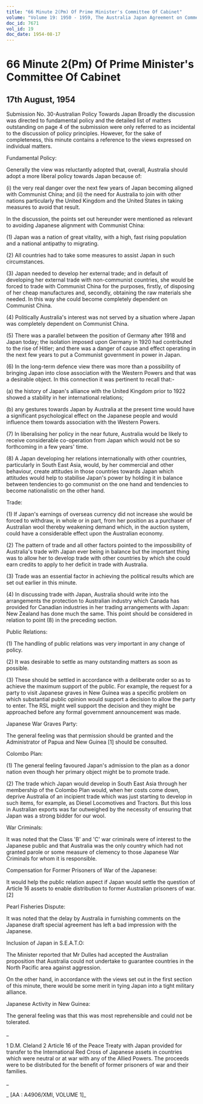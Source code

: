 ```yaml
---
title: "66 Minute 2(Pm) Of Prime Minister's Committee Of Cabinet"
volume: "Volume 19: 1950 - 1959, The Australia Japan Agreement on Commerce"
doc_id: 7671
vol_id: 19
doc_date: 1954-08-17
---
```


# 66 Minute 2(Pm) Of Prime Minister's Committee Of Cabinet

## 17th August, 1954

Submission No. 30-Australian Policy Towards Japan Broadly the discussion was directed to fundamental policy and the detailed list of matters outstanding on page 4 of the submission were only referred to as incidental to the discussion of policy principles. However, for the sake of completeness, this minute contains a reference to the views expressed on individual matters.

Fundamental Policy:

Generally the view was reluctantly adopted that, overall, Australia should adopt a more liberal policy towards Japan because of:

(i) the very real danger over the next few years of Japan becoming aligned with Communist China; and (ii) the need for Australia to join with other nations particularly the United Kingdom and the United States in taking measures to avoid that result.

In the discussion, the points set out hereunder were mentioned as relevant to avoiding Japanese alignment with Communist China:

(1) Japan was a nation of great vitality, with a high, fast rising population and a national antipathy to migrating.

(2) All countries had to take some measures to assist Japan in such circumstances.

(3) Japan needed to develop her external trade; and in default of developing her external trade with non-communist countries, she would be forced to trade with Communist China for the purposes, firstly, of disposing of her cheap manufactures and, secondly, obtaining the raw materials she needed. In this way she could become completely dependent on Communist China.

(4) Politically Australia's interest was not served by a situation where Japan was completely dependent on Communist China.

(5) There was a parallel between the position of Germany after 1918 and Japan today; the isolation imposed upon Germany in 1920 had contributed to the rise of Hitler; and there was a danger of cause and effect operating in the next few years to put a Communist government in power in Japan.

(6) In the long-term defence view there was more than a possibility of bringing Japan into close association with the Western Powers and that was a desirable object. In this connection it was pertinent to recall that:-

(a) the history of Japan's alliance with the United Kingdom prior to 1922 showed a stability in her international relations;

(b) any gestures towards Japan by Australia at the present time would have a significant psychological effect on the Japanese people and would influence them towards association with the Western Powers.

(7) In liberalising her policy in the near future, Australia would be likely to receive considerable co-operation from Japan which would not be so forthcoming in a few years' time.

(8) A Japan developing her relations internationally with other countries, particularly in South East Asia, would, by her commercial and other behaviour, create attitudes in those countries towards Japan which attitudes would help to stabilise Japan's power by holding it in balance between tendencies to go communist on the one hand and tendencies to become nationalistic on the other hand.

Trade:

(1) If Japan's earnings of overseas currency did not increase she would be forced to withdraw, in whole or in part, from her position as a purchaser of Australian wool thereby weakening demand which, in the auction system, could have a considerable effect upon the Australian economy.

(2) The pattern of trade and all other factors pointed to the impossibility of Australia's trade with Japan ever being in balance but the important thing was to allow her to develop trade with other countries by which she could earn credits to apply to her deficit in trade with Australia.

(3) Trade was an essential factor in achieving the political results which are set out earlier in this minute.

(4) In discussing trade with Japan, Australia should write into the arrangements the protection to Australian industry which Canada has provided for Canadian industries in her trading arrangements with Japan: New Zealand has done much the same. This point should be considered in relation to point (8) in the preceding section.

Public Relations:

(1) The handling of public relations was very important in any change of policy.

(2) It was desirable to settle as many outstanding matters as soon as possible.

(3) These should be settled in accordance with a deliberate order so as to achieve the maximum support of the public. For example, the request for a party to visit Japanese graves in New Guinea was a specific problem on which substantial public opinion would support a decision to allow the party to enter. The RSL might well support the decision and they might be approached before any formal government announcement was made.

Japanese War Graves Party:

The general feeling was that permission should be granted and the Administrator of Papua and New Guinea [1] should be consulted.

Colombo Plan:

(1) The general feeling favoured Japan's admission to the plan as a donor nation even though her primary object might be to promote trade.

(2) The trade which Japan would develop in South East Asia through her membership of the Colombo Plan would, when her costs come down, deprive Australia of an incipient trade which was just starting to develop in such items, for example, as Diesel Locomotives and Tractors. But this loss in Australian exports was far outweighed by the necessity of ensuring that Japan was a strong bidder for our wool.

War Criminals:

It was noted that the Class 'B' and 'C' war criminals were of interest to the Japanese public and that Australia was the only country which had not granted parole or some measure of clemency to those Japanese War Criminals for whom it is responsible.

Compensation for Former Prisoners of War of the Japanese:

It would help the public relation aspect if Japan would settle the question of Article 16 assets to enable distribution to former Australian prisoners of war. [2]

Pearl Fisheries Dispute:

It was noted that the delay by Australia in furnishing comments on the Japanese draft special agreement has left a bad impression with the Japanese.

Inclusion of Japan in S.E.A.T.O:

The Minister reported that Mr Dulles had accepted the Australian proposition that Australia could not undertake to guarantee countries in the North Pacific area against aggression.

On the other hand, in accordance with the views set out in the first section of this minute, there would be some merit in tying Japan into a tight military alliance.

Japanese Activity in New Guinea:

The general feeling was that this was most reprehensible and could not be tolerated.

_

1 D.M. Cleland 2 Article 16 of the Peace Treaty with Japan provided for transfer to the International Red Cross of Japanese assets in countries which were neutral or at war with any of the Allied Powers. The proceeds were to be distributed for the benefit of former prisoners of war and their families.

_

_ [AA : A4906/XMI, VOLUME 1]_
